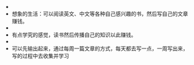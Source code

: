 -
- 想象的生活：可以阅读英文、中文等各种自己感兴趣的书，然后写自己的文章赚钱。
-
- 有点学究的感觉，读书然后传播自己的知识以此赚钱。
-
- 可以先输出起来，通过每周一篇文章的方式，每天都去写一点，一周写出来，写的过程中去收集并学习